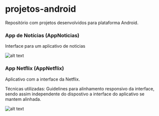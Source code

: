 # projetos-android

Repositório com projetos desenvolvidos para plataforma Android.

### App de Notícias (AppNoticias)
Interface para um aplicativo de noticias

![alt text](https://i.imgur.com/7rlek7t.png)

### App Netflix (AppNetflix)
Aplicativo com a interface da Netflix.

Técnicas utilizadas: Guidelines para alinhamento responsivo da interface, sendo assim independente do dispostivo a interface do aplicativo se mantem alinhada.

![alt text](https://i.imgur.com/CVHyWhv.jpg)
